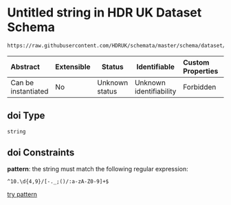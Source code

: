 # Untitled string in HDR UK Dataset Schema

```txt
https://raw.githubusercontent.com/HDRUK/schemata/master/schema/dataset/dataset.schema.json#/definitions/doi
```




| Abstract            | Extensible | Status         | Identifiable            | Custom Properties | Additional Properties | Access Restrictions | Defined In                                                                                         |
| :------------------ | ---------- | -------------- | ----------------------- | :---------------- | --------------------- | ------------------- | -------------------------------------------------------------------------------------------------- |
| Can be instantiated | No         | Unknown status | Unknown identifiability | Forbidden         | Allowed               | none                | [dataset.schema.json\*](../../../schema/dataset/latest/dataset.schema.json "open original schema") |

## doi Type

`string`

## doi Constraints

**pattern**: the string must match the following regular expression: 

```regexp
^10.\d{4,9}/[-._;()/:a-zA-Z0-9]+$
```

[try pattern](https://regexr.com/?expression=%5E10.%5Cd%7B4%2C9%7D%2F%5B-._%3B()%2F%3Aa-zA-Z0-9%5D%2B%24 "try regular expression with regexr.com")
